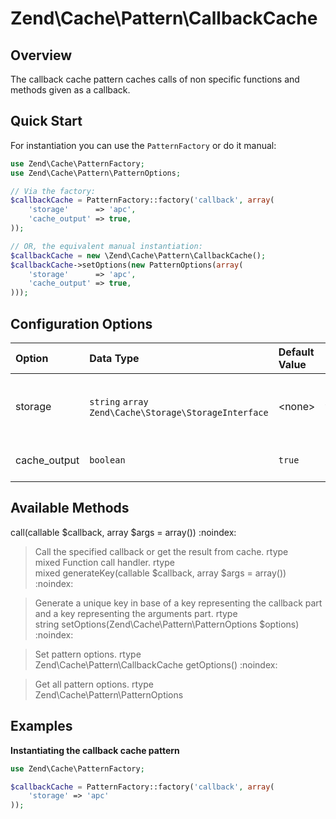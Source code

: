 # Zend\\Cache\\Pattern\\CallbackCache

## Overview

The callback cache pattern caches calls of non specific functions and methods given as a callback.

## Quick Start

For instantiation you can use the `PatternFactory` or do it manual:

```php
use Zend\Cache\PatternFactory;
use Zend\Cache\Pattern\PatternOptions;

// Via the factory:
$callbackCache = PatternFactory::factory('callback', array(
    'storage'      => 'apc',
    'cache_output' => true,
));

// OR, the equivalent manual instantiation:
$callbackCache = new \Zend\Cache\Pattern\CallbackCache();
$callbackCache->setOptions(new PatternOptions(array(
    'storage'      => 'apc',
    'cache_output' => true,
)));
```

## Configuration Options

<table>
<colgroup>
<col width="10%" />
<col width="47%" />
<col width="11%" />
<col width="30%" />
</colgroup>
<thead>
<tr class="header">
<th align="left">Option</th>
<th align="left">Data Type</th>
<th align="left">Default Value</th>
<th align="left">Description</th>
</tr>
</thead>
<tbody>
<tr class="odd">
<td align="left">storage</td>
<td align="left"><code>string</code> <code>array</code>
<code>Zend\Cache\Storage\StorageInterface</code></td>
<td align="left">&lt;none&gt;</td>
<td align="left">The storage to write/read cached data</td>
</tr>
<tr class="even">
<td align="left">cache_output</td>
<td align="left"><code>boolean</code></td>
<td align="left"><code>true</code></td>
<td align="left">Cache output of callback</td>
</tr>
</tbody>
</table>

## Available Methods

call(callable $callback, array $args = array()) :noindex:

> Call the specified callback or get the result from cache.
rtype  
mixed
Function call handler.
rtype  
mixed
generateKey(callable $callback, array $args = array()) :noindex:

> Generate a unique key in base of a key representing the callback part and a key representing the
arguments part.
rtype  
string
setOptions(Zend\\Cache\\Pattern\\PatternOptions $options) :noindex:

> Set pattern options.
rtype  
Zend\\Cache\\Pattern\\CallbackCache
getOptions() :noindex:

> Get all pattern options.
rtype  
Zend\\Cache\\Pattern\\PatternOptions
## Examples

**Instantiating the callback cache pattern**

```php
use Zend\Cache\PatternFactory;

$callbackCache = PatternFactory::factory('callback', array(
    'storage' => 'apc'
));
```
